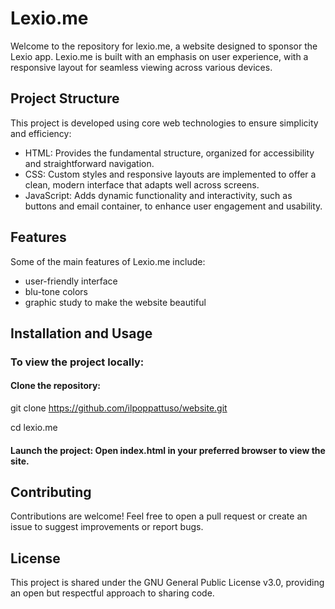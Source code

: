 # Lexio.me
Welcome to the repository for lexio.me, a website designed to sponsor the Lexio app. Lexio.me is built with an emphasis on user experience, with a responsive layout for seamless viewing across various devices.

## Project Structure
This project is developed using core web technologies to ensure simplicity and efficiency:

* HTML: Provides the fundamental structure, organized for accessibility and straightforward navigation.
* CSS: Custom styles and responsive layouts are implemented to offer a clean, modern interface that adapts well across screens.
* JavaScript: Adds dynamic functionality and interactivity, such as buttons and email container, to enhance user engagement and usability.


## Features
Some of the main features of Lexio.me include:

* user-friendly interface
* blu-tone colors
* graphic study to make the website beautiful

  
## Installation and Usage
### To view the project locally:

#### Clone the repository:

git clone https://github.com/ilpoppattuso/website.git

cd lexio.me

#### Launch the project: Open index.html in your preferred browser to view the site.

## Contributing
Contributions are welcome! Feel free to open a pull request or create an issue to suggest improvements or report bugs.

## License
This project is shared under the GNU General Public License v3.0, providing an open but respectful approach to sharing code.
